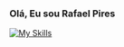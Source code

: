 ### Olá, Eu sou Rafael Pires

[![My Skills](https://skillicons.dev/icons?i=python,js,mysql,java,html,css,docker,c)](https://skillicons.dev)
